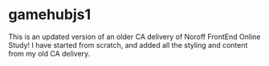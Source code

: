 # gamehubjs1

This is an updated version of an older CA delivery of Noroff FrontEnd Online Study! I have started from scratch, and added all the styling and content from my old CA delivery.
